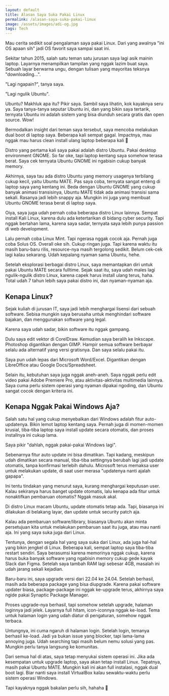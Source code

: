 ```yaml
---
layout: default
title: Alasan Saya Suka Pakai Linux
permalink: /alasan-saya-suka-pakai-linux
image: /assets/images/adi-og.jpg
tags: Tech
---
```


Mau cerita sedikit soal pengalaman saya pakai Linux. Dari yang awalnya "ini OS apaan sih" jadi OS favorit saya sampai saat ini.

Sekitar tahun 2015, salah satu teman satu jurusan saya lagi asik mainin laptop. Layarnya menampilkan tampilan yang nggak lazim buat saya. Sebuah layar berwarna ungu, dengan tulisan yang mayoritas teksnya "downloading...".

"Lagi ngapain?", tanya saya.

"Lagi ngulik Ubuntu".

Ubuntu? Makhluk apa itu? Pikir saya. Sambil saya lihatin, kok kayaknya seru ya. Saya tanya-tanya seputar Ubuntu ini, dan yang bikin saya tertarik, ternyata Ubuntu ini adalah sistem yang bisa diunduh secara gratis dan open source. Wow!

Bermodalkan insight dari teman saya tersebut, saya mencoba melakukan dual boot di laptop saya. Beberapa kali sempat gagal. Impactnya, mau nggak mau harus clean install ulang laptop beberapa kali 🫠

Distro yang pertama kali saya pakai adalah distro Ubuntu. Pakai desktop environment GNOME. So far oke, tapi laptop kentang saya somehow terasa berat. Saya cek ternyata Ubuntu GNOME ini ngabisin cukup banyak memory.

Akhirnya, saya tau ada distro Ubuntu yang memory usagenya terbilang cukup kecil, yaitu Ubuntu MATE. Pas saya coba, ternyata sangat enteng di laptop saya yang kentang ini. Beda dengan Ubuntu GNOME yang cukup banyak animasi transisinya, Ubuntu MATE tidak ada animasi transisi sama sekali. Rasanya jadi lebih snappy aja. Mungkin ini juga yang membuat Ubuntu GNOME terasa berat di laptop saya.

Oiya, saya juga udah pernah coba beberapa distro Linux lainnya. Sempat install Kali Linux, karena dulu ada ketertarikan di bidang cyber security. Tapi nggak bertahan lama, karena saya sadar, ternyata saya lebih punya passion di web development.

Lalu pernah coba Linux Mint. Tapi ngerasa nggak cocok aja. Pernah juga coba Solus OS. Overall oke sih. Cukup ringan juga. Tapi karena waktu itu masih baru-baru rilis, resource-nya masih tergolong sedikit. Belum cek-cek lagi kalau sekarang. Udah kepalang nyaman sama Ubuntu, hehe.

Setelah eksplorasi berbagai distro Linux, saya memantapkan diri untuk pakai Ubuntu MATE secara fulltime. Sejak saat itu, saya udah males lagi ngulik-ngulik distro Linux, karena capek harus install ulang terus, haha. Total udah 7 tahun lebih saya pakai distro ini, dan nyaman-nyaman aja.

## Kenapa Linux?
Sejak kuliah di jurusan IT, saya jadi lebih menghargai lisensi dari sebuah software. Sebisa mungkin saya berusaha untuk menghindari software bajakan, dan menggunakan software yang legal.

Karena saya udah sadar, bikin software itu nggak gampang.

Dulu saya edit vektor di CorelDraw. Kemudian saya beralih ke Inkscape. Photoshop digantikan dengan GIMP. Hampir semua software berbayar selalu ada alternatif yang versi gratisnya. Dan saya selalu pakai itu.

Saya pun udah lepas dari Microsoft Word/Excel. Digantikan dengan LibreOffice atau Google Docs/Spreadsheet.

Selain itu, kebutuhan saya juga nggak aneh-aneh. Saya nggak perlu edit video pakai Adobe Premiere Pro, atau aktivitas-aktivitas multimedia lainnya. Saya cuma perlu sistem operasi yang nyaman dipakai ngoding, dan Ubuntu sangat cocok dengan kriteria ini.

## Kenapa Nggak Pakai Windows Aja?
Salah satu hal yang cukup menyebalkan dari Windows adalah fitur auto-updatenya. Bikin lemot laptop kentang saya. Pernah juga di momen-momen krusial, tiba-tiba laptop saya install update secara otomatis, dan proses installnya ini cukup lama.

Saya pikir "dahlah, nggak pakai-pakai Windows lagi".

Sebenarnya fitur auto update ini bisa dimatikan. Tapi kadang, meskipun udah dimatikan secara manual, tiba-tiba settingnya berubah lagi jadi update otomatis, tanpa konfirmasi terlebih dahulu. Microsoft terus memaksa user untuk melakukan update, di saat user merasa "updatenya nanti ajalah gapapa".

Ini tentu tindakan yang menurut saya, kurang menghargai keputusan user. Kalau sekiranya harus banget update otomatis, lalu kenapa ada fitur untuk nonaktifkan pembaruan otomatis? Nggak masuk akal.

Di distro Linux macam Ubuntu, update otomatis tetap ada. Tapi, biasanya ini dilakukan di belakang layar, dan update untuk security patch aja.

Kalau ada pembaruan software/library, biasanya Ubuntu akan minta persetujuan kita untuk melakukan pembaruan saat itu juga, atau mau nanti aja. Ini yang saya suka juga dari Linux.

Tentunya, dengan segala hal yang saya suka dari Linux, ada juga hal-hal yang bikin jengkel di Linux. Beberapa kali, sempat laptop saya tiba-tiba restart sendiri. Saya berasumsi karena memorinya nggak cukup, karena harus buka banyak software yang ngabisin memory cukup gede kayak Slack dan Figma. Setelah saya tambah RAM lagi sebesar 4GB, masalah ini udah jarang sekali kejadian.

Baru-baru ini, saya upgrade versi dari 22.04 ke 24.04. Setelah berhasil, masih ada beberapa package yang bisa diupgrade. Karena pakai software updater biasa, package-package ini nggak ke-upgrade terus, akhirnya saya ngide pakai Synaptic Package Manager.

Proses upgrade-nya berhasil, tapi somehow setelah upgrade, halaman loginnya jadi jelek. Layarnya full hitam, icon-iconnya nggak ke-load. Tema untuk halaman login yang udah diatur di pengaturan, somehow nggak terbaca.

Untungnya, ini cuma ngaruh di halaman login. Setelah login, temanya berhasil ke-load. Jadi ya bukan issue yang blocker, tapi lama-lama annoying juga. Udah searching tapi masih belum nemu solusi yang pas. Mungkin perlu tanya langsung ke komunitas.

Dari semua hal di atas, saya tetap menyukai sistem operasi ini. Jika ada kesempatan untuk upgrade laptop, saya akan tetap install Linux. Tepatnya, masih pakai Ubuntu MATE. Mungkin kali ini akan full instalasi, nggak dual boot lagi. Biar nanti saya install VirtualBox kalau sewaktu-waktu perlu sistem operasi Windows.

Tapi kayaknya nggak bakalan perlu sih, hahaha 🤣
